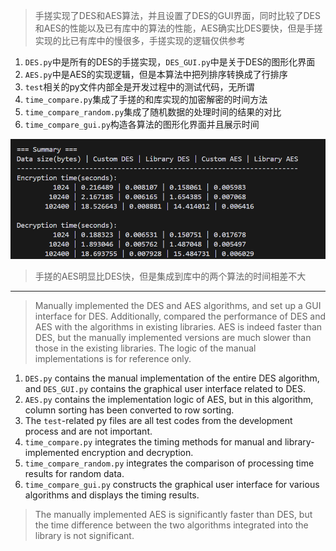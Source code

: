 > 手搓实现了DES和AES算法，并且设置了DES的GUI界面，同时比较了DES和AES的性能以及已有库中的算法的性能，AES确实比DES要快，但是手搓实现的比已有库中的慢很多，手搓实现的逻辑仅供参考

1. `DES.py`中是所有的DES的手搓实现，`DES_GUI.py`中是关于DES的图形化界面
2. `AES.py`中是AES的实现逻辑，但是本算法中把列排序转换成了行排序
3. `test`相关的py文件内部全是开发过程中的测试代码，无所谓
4. `time_compare.py`集成了手搓的和库实现的加密解密的时间方法
5. `time_compare_random.py`集成了随机数据的处理时间的结果的对比
6. `time_compare_gui.py`构造各算法的图形化界面并且展示时间

![image-20241105155219684](https://github.com/Zhong0118/DES_AES/blob/main/assets/image-20241105155219684.png)

> 手搓的AES明显比DES快，但是集成到库中的两个算法的时间相差不大

---

> Manually implemented the DES and AES algorithms, and set up a GUI interface for DES. Additionally, compared the performance of DES and AES with the algorithms in existing libraries. AES is indeed faster than DES, but the manually implemented versions are much slower than those in the existing libraries. The logic of the manual implementations is for reference only.

1. `DES.py` contains the manual implementation of the entire DES algorithm, and `DES_GUI.py` contains the graphical user interface related to DES.
2. `AES.py` contains the implementation logic of AES, but in this algorithm, column sorting has been converted to row sorting.
3. The `test`-related py files are all test codes from the development process and are not important.
4. `time_compare.py` integrates the timing methods for manual and library-implemented encryption and decryption.
5. `time_compare_random.py` integrates the comparison of processing time results for random data.
6. `time_compare_gui.py` constructs the graphical user interface for various algorithms and displays the timing results.

> The manually implemented AES is significantly faster than DES, but the time difference between the two algorithms integrated into the library is not significant.
